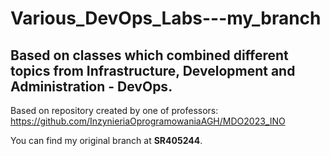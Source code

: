 # Various_DevOps_Labs---my_branch
## Based on classes which combined different topics from Infrastructure, Development and Administration - DevOps.

Based on repository created by one of professors:  
https://github.com/InzynieriaOprogramowaniaAGH/MDO2023_INO  

You can find my original branch at **SR405244**.
